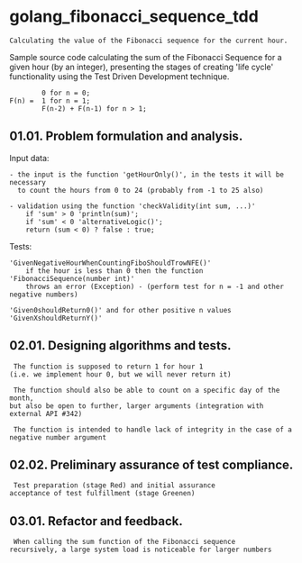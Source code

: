 # golang_fibonacci_sequence_tdd

    Calculating the value of the Fibonacci sequence for the current hour.

  Sample source code calculating the sum of the Fibonacci Sequence for a given hour (by an integer),
presenting the stages of creating 'life cycle' functionality using the Test Driven Development technique.

            0 for n = 0;
    F(n) =  1 for n = 1;
            F(n-2) + F(n-1) for n > 1;


 ## 01.01. Problem formulation and analysis.

 Input data:

    - the input is the function 'getHourOnly()', in the tests it will be necessary 
      to count the hours from 0 to 24 (probably from -1 to 25 also)

    - validation using the function 'checkValidity(int sum, ...)'
        if 'sum' > 0 'println(sum)';
        if 'sum' < 0 'alternativeLogic()';
        return (sum < 0) ? false : true;

 Tests:

    'GivenNegativeHourWhenCountingFiboShouldTrowNFE()'
        if the hour is less than 0 then the function 'FibonacciSequence(number int)'
        throws an error (Exception) - (perform test for n = -1 and other negative numbers)

    'Given0shouldReturn0()' and for other positive n values 'GivenXshouldReturnY()'


 ## 02.01. Designing algorithms and tests.

     The function is supposed to return 1 for hour 1 
    (i.e. we implement hour 0, but we will never return it)

     The function should also be able to count on a specific day of the month, 
    but also be open to further, larger arguments (integration with external API #342)

     The function is intended to handle lack of integrity in the case of a negative number argument


 ## 02.02. Preliminary assurance of test compliance.

     Test preparation (stage Red) and initial assurance
    acceptance of test fulfillment (stage Greenen)

 
 ## 03.01. Refactor and feedback.

     When calling the sum function of the Fibonacci sequence 
    recursively, a large system load is noticeable for larger numbers




